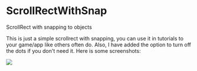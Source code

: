 # ScrollRectWithSnap
ScrollRect with snapping to objects

This is just a simple scrollrect with snapping, you can use it in tutorials to your game/app like others often do. Also, I have added the option to turn off the dots if you don't need it. Here is some screenshots:

<img src="https://image.ibb.co/cY2gEk/Webp_net_gifmaker.gif">

